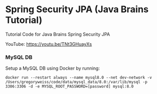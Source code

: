 # Spring Security JPA (Java Brains Tutorial)

Tutorial Code for Java Brains Spring Security JPA

YouTube: https://youtu.be/TNt3GHuayXs

### MySQL DB

Setup a MySQL DB using Docker by running:

`
docker run --restart always --name mysql8.0 --net dev-network -v /Users/gregoryweiss/code/data/mysql_data/8.0:/var/lib/mysql -p 3306:3306 -d -e MYSQL_ROOT_PASSWORD=[password] mysql:8.0
`